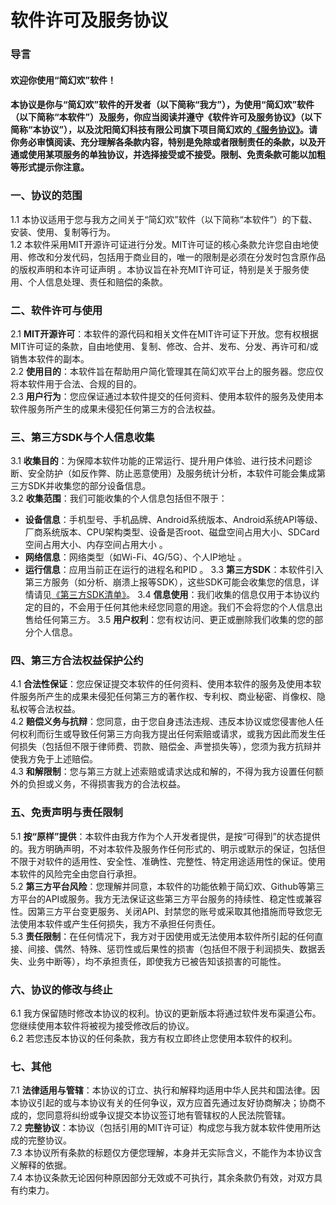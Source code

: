 # 软件许可及服务协议

### 导言   
#### 欢迎你使用“简幻欢”软件！

#### 本协议是你与“简幻欢”软件的开发者（以下简称“我方”），为使用“简幻欢”软件（以下简称“本软件”）及服务，你应当阅读并遵守《软件许可及服务协议》（以下简称“本协议”），以及沈阳简幻科技有限公司旗下项目简幻欢的[《服务协议》](https://www.yuque.com/simpfun/sfe/tos)。请你务必审慎阅读、充分理解各条款内容，特别是免除或者限制责任的条款，以及开通或使用某项服务的单独协议，并选择接受或不接受。限制、免责条款可能以加粗等形式提示你注意。   

### 一、协议的范围
1.1 本协议适用于您与我方之间关于“简幻欢”软件（以下简称“本软件”）的下载、安装、使用、复制等行为。   
1.2 本软件采用MIT开源许可证进行分发。MIT许可证的核心条款允许您自由地使用、修改和分发代码，包括用于商业目的，唯一的限制是必须在分发时包含原作品的版权声明和本许可证声明 。本协议旨在补充MIT许可证，特别是关于服务使用、个人信息处理、责任和赔偿的条款。   
### 二、软件许可与使用
2.1 **MIT开源许可**：本软件的源代码和相关文件在MIT许可证下开放。您有权根据MIT许可证的条款，自由地使用、复制、修改、合并、发布、分发、再许可和/或销售本软件的副本。   
2.2 **使用目的**：本软件旨在帮助用户简化管理其在简幻欢平台上的服务器。您应仅将本软件用于合法、合规的目的。   
2.3 **用户行为**：您应保证通过本软件提交的任何资料、使用本软件的服务及使用本软件服务所产生的成果未侵犯任何第三方的合法权益。   
### 三、第三方SDK与个人信息收集
3.1 **收集目的**：为保障本软件功能的正常运行、提升用户体验、进行技术问题诊断、安全防护（如反作弊、防止恶意使用）及服务统计分析，本软件可能会集成第三方SDK并收集您的部分设备信息。   
3.2 **收集范围**：我们可能收集的个人信息包括但不限于：
*   **设备信息**：手机型号、手机品牌、Android系统版本、Android系统API等级、厂商系统版本、CPU架构类型、设备是否root、磁盘空间占用大小、SDCard空间占用大小、内存空间占用大小 。
*   **网络信息**：网络类型（如Wi-Fi、4G/5G）、个人IP地址 。
*   **运行信息**：应用当前正在运行的进程名和PID 。 
3.3 **第三方SDK**：本软件引入第三方服务（如分析、崩溃上报等SDK），这些SDK可能会收集您的信息，详情请见[《第三方SDK清单》](https://github.com/jdnjk/simpfun/blob/master/eula/3rdparty.md)。
3.4 **信息使用**：我们收集的信息仅用于本协议约定的目的，不会用于任何其他未经您同意的用途。我们不会将您的个人信息出售给任何第三方。
3.5 **用户权利**：您有权访问、更正或删除我们收集的您的部分个人信息。
### 四、第三方合法权益保护公约
4.1 **合法性保证**：您应保证提交本软件的任何资料、使用本软件的服务及使用本软件服务所产生的成果未侵犯任何第三方的著作权、专利权、商业秘密、肖像权、隐私权等合法权益。   
4.2 **赔偿义务与抗辩**：您同意，由于您自身违法违规、违反本协议或您侵害他人任何权利而衍生或导致任何第三方向我方提出任何索赔或请求，或我方因此而发生任何损失（包括但不限于律师费、罚款、赔偿金、声誉损失等），您须为我方抗辩并使我方免于上述赔偿。   
4.3 **和解限制**：您与第三方就上述索赔或请求达成和解的，不得为我方设置任何额外的负担或义务，不得损害我方的合法权益。   
### 五、免责声明与责任限制
5.1 **按“原样”提供**：本软件由我方作为个人开发者提供，是按“可得到”的状态提供的。我方明确声明，不对本软件及服务作任何形式的、明示或默示的保证，包括但不限于对软件的适用性、安全性、准确性、完整性、特定用途适用性的保证。使用本软件的风险完全由您自行承担。   
5.2 **第三方平台风险**：您理解并同意，本软件的功能依赖于简幻欢、Github等第三方平台的API或服务。我方无法保证这些第三方平台服务的持续性、稳定性或兼容性。因第三方平台变更服务、关闭API、封禁您的账号或采取其他措施而导致您无法使用本软件或产生任何损失，我方不承担任何责任。   
5.3 **责任限制**：在任何情况下，我方对于因使用或无法使用本软件所引起的任何直接、间接、偶然、特殊、惩罚性或后果性的损害（包括但不限于利润损失、数据丢失、业务中断等），均不承担责任，即使我方已被告知该损害的可能性。
### 六、协议的修改与终止
6.1 我方保留随时修改本协议的权利。协议的更新版本将通过软件发布渠道公布。您继续使用本软件将被视为接受修改后的协议。   
6.2 若您违反本协议的任何条款，我方有权立即终止您使用本软件的权利。   
### 七、其他
7.1 **法律适用与管辖**：本协议的订立、执行和解释均适用中华人民共和国法律。因本协议引起的或与本协议有关的任何争议，双方应首先通过友好协商解决；协商不成的，您同意将纠纷或争议提交本协议签订地有管辖权的人民法院管辖。   
7.2 **完整协议**：本协议（包括引用的MIT许可证）构成您与我方就本软件使用所达成的完整协议。   
7.3 本协议所有条款的标题仅方便您理解，本身并无实际含义，不能作为本协议含义解释的依据。   
7.4 本协议条款无论因何种原因部分无效或不可执行，其余条款仍有效，对双方具有约束力。